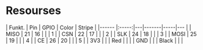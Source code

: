 # Resourses

| Funkt. | Pin | GPIO  | Color | Stripe |
|------  |:-----:|---|-------|-----|--- |
| MISO   | 21  | 16  |       |     |  1 |
| CSN    | 22  | 17  |       |     |  2 |
| SLK    | 24  | 18  |       |     |  3 |
| MOSI   | 25  | 19  |       |     |  4 |
| CE     | 26  | 20  |       |     |  5 |
| 3V3    |     |     |  Red  |     |    |
| GND    |     |     | Black |     |    |